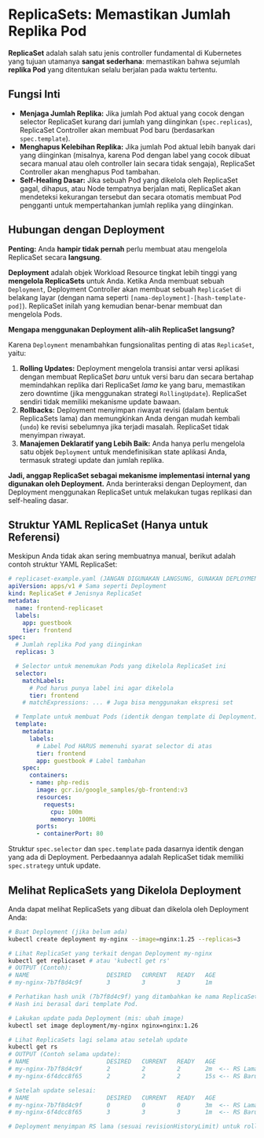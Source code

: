 # ReplicaSets: Memastikan Jumlah Replika Pod

**ReplicaSet** adalah salah satu jenis controller fundamental di Kubernetes yang tujuan utamanya **sangat sederhana**: memastikan bahwa sejumlah **replika Pod** yang ditentukan selalu berjalan pada waktu tertentu.

## Fungsi Inti

*   **Menjaga Jumlah Replika:** Jika jumlah Pod aktual yang cocok dengan selector ReplicaSet kurang dari jumlah yang diinginkan (`spec.replicas`), ReplicaSet Controller akan membuat Pod baru (berdasarkan `spec.template`).
*   **Menghapus Kelebihan Replika:** Jika jumlah Pod aktual lebih banyak dari yang diinginkan (misalnya, karena Pod dengan label yang cocok dibuat secara manual atau oleh controller lain secara tidak sengaja), ReplicaSet Controller akan menghapus Pod tambahan.
*   **Self-Healing Dasar:** Jika sebuah Pod yang dikelola oleh ReplicaSet gagal, dihapus, atau Node tempatnya berjalan mati, ReplicaSet akan mendeteksi kekurangan tersebut dan secara otomatis membuat Pod pengganti untuk mempertahankan jumlah replika yang diinginkan.

## Hubungan dengan Deployment

**Penting:** Anda **hampir tidak pernah** perlu membuat atau mengelola ReplicaSet secara **langsung**.

**Deployment** adalah objek Workload Resource tingkat lebih tinggi yang **mengelola ReplicaSets** untuk Anda. Ketika Anda membuat sebuah `Deployment`, Deployment Controller akan membuat sebuah `ReplicaSet` di belakang layar (dengan nama seperti `[nama-deployment]-[hash-template-pod]`). ReplicaSet inilah yang kemudian benar-benar membuat dan mengelola Pods.

**Mengapa menggunakan Deployment alih-alih ReplicaSet langsung?**

Karena `Deployment` menambahkan fungsionalitas penting di atas `ReplicaSet`, yaitu:

1.  **Rolling Updates:** Deployment mengelola transisi antar versi aplikasi dengan membuat ReplicaSet *baru* untuk versi baru dan secara bertahap memindahkan replika dari ReplicaSet *lama* ke yang baru, memastikan zero downtime (jika menggunakan strategi `RollingUpdate`). ReplicaSet sendiri tidak memiliki mekanisme update bawaan.
2.  **Rollbacks:** Deployment menyimpan riwayat revisi (dalam bentuk ReplicaSets lama) dan memungkinkan Anda dengan mudah kembali (`undo`) ke revisi sebelumnya jika terjadi masalah. ReplicaSet tidak menyimpan riwayat.
3.  **Manajemen Deklaratif yang Lebih Baik:** Anda hanya perlu mengelola satu objek `Deployment` untuk mendefinisikan state aplikasi Anda, termasuk strategi update dan jumlah replika.

**Jadi, anggap ReplicaSet sebagai mekanisme implementasi internal yang digunakan oleh Deployment.** Anda berinteraksi dengan Deployment, dan Deployment menggunakan ReplicaSet untuk melakukan tugas replikasi dan self-healing dasar.

## Struktur YAML ReplicaSet (Hanya untuk Referensi)

Meskipun Anda tidak akan sering membuatnya manual, berikut adalah contoh struktur YAML ReplicaSet:

```yaml
# replicaset-example.yaml (JANGAN DIGUNAKAN LANGSUNG, GUNAKAN DEPLOYMENT!)
apiVersion: apps/v1 # Sama seperti Deployment
kind: ReplicaSet # Jenisnya ReplicaSet
metadata:
  name: frontend-replicaset
  labels:
    app: guestbook
    tier: frontend
spec:
  # Jumlah replika Pod yang diinginkan
  replicas: 3

  # Selector untuk menemukan Pods yang dikelola ReplicaSet ini
  selector:
    matchLabels:
      # Pod harus punya label ini agar dikelola
      tier: frontend
    # matchExpressions: ... # Juga bisa menggunakan ekspresi set

  # Template untuk membuat Pods (identik dengan template di Deployment)
  template:
    metadata:
      labels:
        # Label Pod HARUS memenuhi syarat selector di atas
        tier: frontend
        app: guestbook # Label tambahan
    spec:
      containers:
      - name: php-redis
        image: gcr.io/google_samples/gb-frontend:v3
        resources:
          requests:
            cpu: 100m
            memory: 100Mi
        ports:
        - containerPort: 80
```

Struktur `spec.selector` dan `spec.template` pada dasarnya identik dengan yang ada di Deployment. Perbedaannya adalah ReplicaSet tidak memiliki `spec.strategy` untuk update.

## Melihat ReplicaSets yang Dikelola Deployment

Anda dapat melihat ReplicaSets yang dibuat dan dikelola oleh Deployment Anda:

```bash
# Buat Deployment (jika belum ada)
kubectl create deployment my-nginx --image=nginx:1.25 --replicas=3

# Lihat ReplicaSet yang terkait dengan Deployment my-nginx
kubectl get replicaset # atau 'kubectl get rs'
# OUTPUT (Contoh):
# NAME                      DESIRED   CURRENT   READY   AGE
# my-nginx-7b7f8d4c9f       3         3         3       1m

# Perhatikan hash unik (7b7f8d4c9f) yang ditambahkan ke nama ReplicaSet.
# Hash ini berasal dari template Pod.

# Lakukan update pada Deployment (mis: ubah image)
kubectl set image deployment/my-nginx nginx=nginx:1.26

# Lihat ReplicaSets lagi selama atau setelah update
kubectl get rs
# OUTPUT (Contoh selama update):
# NAME                      DESIRED   CURRENT   READY   AGE
# my-nginx-7b7f8d4c9f       2         2         2       2m  <-- RS Lama, scaling down
# my-nginx-6f4dcc8f65       2         2         2       15s <-- RS Baru, scaling up

# Setelah update selesai:
# NAME                      DESIRED   CURRENT   READY   AGE
# my-nginx-7b7f8d4c9f       0         0         0       3m  <-- RS Lama, 0 replika
# my-nginx-6f4dcc8f65       3         3         3       1m  <-- RS Baru, 3 replika

# Deployment menyimpan RS lama (sesuai revisionHistoryLimit) untuk rollback.
